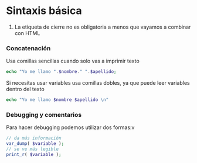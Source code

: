 # Sintaxis básica

1. La etiqueta de cierre no es obligatoria a menos que vayamos a combinar con HTML

### Concatenación

Usa comillas sencillas cuando solo vas a imprimir texto

```php
echo "Yo me llamo ".$nombre." ".$apellido;
```

Si necesitas usar variables usa comillas dobles, ya que puede leer variables dentro del texto

```php
echo "Yo me llamo $nombre $apellido \n"
```

### Debugging y comentarios

Para hacer debugging podemos utilizar dos formas:v

```php
// da más información
var_dump( $variable );
// se ve más legible
print_r( $variable );
```
